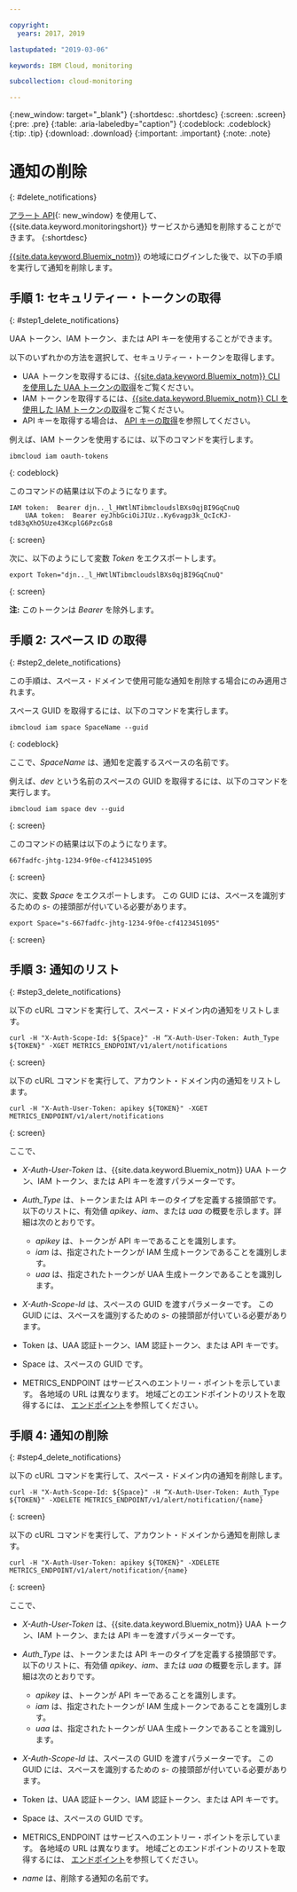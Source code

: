 ```yaml
---

copyright:
  years: 2017, 2019

lastupdated: "2019-03-06"

keywords: IBM Cloud, monitoring

subcollection: cloud-monitoring

---
```


{:new_window: target="_blank"}
{:shortdesc: .shortdesc}
{:screen: .screen}
{:pre: .pre}
{:table: .aria-labeledby="caption"}
{:codeblock: .codeblock}
{:tip: .tip}
{:download: .download}
{:important: .important}
{:note: .note}



# 通知の削除
{: #delete_notifications}

[アラート API](https://console.bluemix.net/apidocs/940-ibm-cloud-monitoring-alerts-api?&language=node#introduction){: new_window} を使用して、{{site.data.keyword.monitoringshort}} サービスから通知を削除することができます。
{:shortdesc}

[{{site.data.keyword.Bluemix_notm}}](/docs/services/cloud-monitoring/qa?topic=cloud-monitoring-cli_qa#login) の地域にログインした後で、以下の手順を実行して通知を削除します。


## 手順 1: セキュリティー・トークンの取得
{: #step1_delete_notifications}

UAA トークン、IAM トークン、または API キーを使用することができます。 

以下のいずれかの方法を選択して、セキュリティー・トークンを取得します。
	
* UAA トークンを取得するには、[{{site.data.keyword.Bluemix_notm}} CLI を使用した UAA トークンの取得](/docs/services/cloud-monitoring/security?topic=cloud-monitoring-auth_uaa#uaa_cli)をご覧ください。
* IAM トークンを取得するには、[{{site.data.keyword.Bluemix_notm}} CLI を使用した IAM トークンの取得](/docs/services/cloud-monitoring/security?topic=cloud-monitoring-auth_iam#auth_iam)をご覧ください。
* API キーを取得する場合は、
[API キーの取得](/docs/services/cloud-monitoring/security?topic=cloud-monitoring-auth_api_key#auth_api_key)を参照してください。
	
例えば、IAM トークンを使用するには、以下のコマンドを実行します。

```
ibmcloud iam oauth-tokens
```
{: codeblock}
	
このコマンドの結果は以下のようになります。
	
```
IAM token:  Bearer djn.._l_HWtlNTibmcloudslBXs0qjBI9GqCnuQ
    UAA token:  Bearer eyJhbGciOiJIUz..Ky6vagp3k_QcIcKJ-td83qXhO5Uze43KcplG6PzcGs8
```
{: screen}
	
次に、以下のようにして変数 *Token* をエクスポートします。
	
```
export Token="djn.._l_HWtlNTibmcloudslBXs0qjBI9GqCnuQ"
```
{: screen}
	
**注:** このトークンは *Bearer* を除外します。
	

## 手順 2: スペース ID の取得 
{: #step2_delete_notifications}

この手順は、スペース・ドメインで使用可能な通知を削除する場合にのみ適用されます。

スペース GUID を取得するには、以下のコマンドを実行します。
	
```
ibmcloud iam space SpaceName --guid
```
{: codeblock}
	
ここで、*SpaceName* は、通知を定義するスペースの名前です。 
	
例えば、*dev* という名前のスペースの GUID を取得するには、以下のコマンドを実行します。
	
```
ibmcloud iam space dev --guid
```
{: screen}
	
このコマンドの結果は以下のようになります。
	
```
667fadfc-jhtg-1234-9f0e-cf4123451095
```
{: screen}
	
次に、変数 *Space* をエクスポートします。 この GUID には、スペースを識別するための *s-* の接頭部が付いている必要があります。
	
```
export Space="s-667fadfc-jhtg-1234-9f0e-cf4123451095"
```
{: screen}

	

## 手順 3: 通知のリスト
{: #step3_delete_notifications}


以下の cURL コマンドを実行して、スペース・ドメイン内の通知をリストします。

```
curl -H "X-Auth-Scope-Id: ${Space}" -H “X-Auth-User-Token: Auth_Type ${TOKEN}" -XGET METRICS_ENDPOINT/v1/alert/notifications

```
{: screen}

以下の cURL コマンドを実行して、アカウント・ドメイン内の通知をリストします。

```
curl -H "X-Auth-User-Token: apikey ${TOKEN}" -XGET METRICS_ENDPOINT/v1/alert/notifications
```
{: screen}

ここで、
	
* *X-Auth-User-Token* は、{{site.data.keyword.Bluemix_notm}} UAA トークン、IAM トークン、または API キーを渡すパラメーターです。
	
* *Auth_Type* は、トークンまたは API キーのタイプを定義する接頭部です。 以下のリストに、有効値 *apikey*、*iam*、または *uaa* の概要を示します。詳細は次のとおりです。

    * *apikey* は、トークンが API キーであることを識別します。
	* *iam* は、指定されたトークンが IAM 生成トークンであることを識別します。
	* *uaa* は、指定されたトークンが UAA 生成トークンであることを識別します。
	
* *X-Auth-Scope-Id* は、スペースの GUID を渡すパラメーターです。 この GUID には、スペースを識別するための *s-* の接頭部が付いている必要があります。 
	
* Token は、UAA 認証トークン、IAM 認証トークン、または API キーです。
	
* Space は、スペースの GUID です。 
	
* METRICS_ENDPOINT はサービスへのエントリー・ポイントを示しています。 各地域の URL は異なります。 地域ごとのエンドポイントのリストを取得するには、
[エンドポイント](/docs/services/cloud-monitoring?topic=cloud-monitoring-send_retrieve_metrics_ov#endpoints)を参照してください。


## 手順 4: 通知の削除
{: #step4_delete_notifications}
  

以下の cURL コマンドを実行して、スペース・ドメイン内の通知を削除します。

```
curl -H "X-Auth-Scope-Id: ${Space}" -H “X-Auth-User-Token: Auth_Type ${TOKEN}" -XDELETE METRICS_ENDPOINT/v1/alert/notification/{name} 
```
{: screen}

以下の cURL コマンドを実行して、アカウント・ドメインから通知を削除します。

```
curl -H "X-Auth-User-Token: apikey ${TOKEN}" -XDELETE METRICS_ENDPOINT/v1/alert/notification/{name} 
```
{: screen}

	
ここで、
	
* *X-Auth-User-Token* は、{{site.data.keyword.Bluemix_notm}} UAA トークン、IAM トークン、または API キーを渡すパラメーターです。
	
* *Auth_Type* は、トークンまたは API キーのタイプを定義する接頭部です。 以下のリストに、有効値 *apikey*、*iam*、または *uaa* の概要を示します。詳細は次のとおりです。

    * *apikey* は、トークンが API キーであることを識別します。
	* *iam* は、指定されたトークンが IAM 生成トークンであることを識別します。
	* *uaa* は、指定されたトークンが UAA 生成トークンであることを識別します。
	
* *X-Auth-Scope-Id* は、スペースの GUID を渡すパラメーターです。 この GUID には、スペースを識別するための *s-* の接頭部が付いている必要があります。 
	
* Token は、UAA 認証トークン、IAM 認証トークン、または API キーです。
	
* Space は、スペースの GUID です。 
	
* METRICS_ENDPOINT はサービスへのエントリー・ポイントを示しています。 各地域の URL は異なります。 地域ごとのエンドポイントのリストを取得するには、
[エンドポイント](/docs/services/cloud-monitoring?topic=cloud-monitoring-send_retrieve_metrics_ov#endpoints)を参照してください。

* *name* は、削除する通知の名前です。
	
